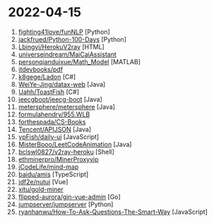 # 2022-04-15

1. [fighting41love/funNLP](https://github.com/fighting41love/funNLP "中英文敏感词、语言检测、中外手机/电话归属地/运营商查询、名字推断性别、手机号抽取、身份证抽取、邮箱抽取、中日文人名库、中文缩写库、拆字词典、词汇情感值、停用词、反动词表、暴恐词表、繁简体转换、英文模拟中文发音、汪峰歌词生成器、职业名称词库、同义词库、反义词库、否定词库、汽车品牌词库、汽车零件词库、连续英文切割、各种中文词向量、公司名字大全、古诗词库、IT词库、财经词库、成语词库、地名词库、历史名人词库、诗词词库、医学词库、饮食词库、法律词库、汽车词库、动物词库、中文聊天语料、中文谣言数据、百度中文问答数据集、句子相似度匹配算法集合、bert资源、文本生成&摘要相关工具、cocoNLP信息抽取工具、国内电话号码正则匹配、清华大学XLORE:中英文跨语言百科知识图谱、清华大学人工智能技术…") [Python]
2. [jackfrued/Python-100-Days](https://github.com/jackfrued/Python-100-Days "Python - 100天从新手到大师") [Python]
3. [Lbingyi/HerokuV2ray](https://github.com/Lbingyi/HerokuV2ray "使用Heroku部署V2ray高性能代理服务，通过ws传输的 (vmess、vless)协议") [HTML]
4. [universeindream/MaiCaiAssistant](https://github.com/universeindream/MaiCaiAssistant "买菜助手 - 支持美团买菜、叮咚买菜、盒马买菜，可定时执行抢菜") 
5. [personqianduixue/Math_Model](https://github.com/personqianduixue/Math_Model "数学建模、美赛、美国大学生数学建模竞赛、全国大学生数学建模竞赛、华为杯研究生数学建模、国赛LaTeX模板、美赛LaTeX模板、mathorcup、电工杯、华中赛、APMCM、深圳杯、中青杯、华东杯、数维杯、东三省数学建模、认证杯、数学建模书籍、常用matlab算法、国赛评阅要点、软件模型算法汇总、智能算法、优化算法") [MATLAB]
6. [itdevbooks/pdf](https://github.com/itdevbooks/pdf "编程电子书，电子书，编程书籍，包括C，C#，Docker，Elasticsearch，Git，Hadoop，HeadFirst，Java，Javascript，jvm，Kafka，Linux，Maven，MongoDB，MyBatis，MySQL，Netty，Nginx，Python，RabbitMQ，Redis，Scala，Solr，Spark，Spring，SpringBoot，SpringCloud，TCPIP，Tomcat，Zookeeper，人工智能，大数据类，并发编程，数据库类，数据挖掘，新面试题，架构设计，算法系列，计算机类，设计模式，软件测试，重构优化，等更多分类") 
7. [k8gege/Ladon](https://github.com/k8gege/Ladon "大型内网渗透扫描器&Cobalt Strike，Ladon9.1.4内置150个模块，包含信息收集/存活主机/端口扫描/服务识别/密码爆破/漏洞检测/漏洞利用。漏洞检测含MS17010/SMBGhost/Weblogic/ActiveMQ/Tomcat/Struts2，密码口令爆破(Mysql/Oracle/MSSQL)/FTP/SSH(Linux)/VNC/Windows(IPC/WMI/SMB/Netbios/LDAP/SmbHash/WmiHash/Winrm),远程执行命令(smbexec/wmiexe/psexec/atexec/sshexec/webshell),降权提权Runas、GetSystem，Poc/Exploit,支持Cobalt Strike 3.X-4.0") [C#]
8. [WeiYe-Jing/datax-web](https://github.com/WeiYe-Jing/datax-web "DataX集成可视化页面，选择数据源即可一键生成数据同步任务，支持RDBMS、Hive、HBase、ClickHouse、MongoDB等数据源，批量创建RDBMS数据同步任务，集成开源调度系统，支持分布式、增量同步数据、实时查看运行日志、监控执行器资源、KILL运行进程、数据源信息加密等。") [Java]
9. [Uahh/ToastFish](https://github.com/Uahh/ToastFish "一个利用摸鱼时间背单词的软件。") [C#]
10. [jeecgboot/jeecg-boot](https://github.com/jeecgboot/jeecg-boot "「企业级低代码平台」前后端分离架构SpringBoot 2.x，SpringCloud，Ant Design&Vue，Mybatis，Shiro，JWT。强大的代码生成器让前后端代码一键生成，无需写任何代码! 引领新的开发模式OnlineCoding->代码生成->手工MERGE，帮助Java项目解决70%重复工作，让开发更关注业务，既能快速提高效率，帮助公司节省成本，同时又不失灵活性。") [Java]
11. [metersphere/metersphere](https://github.com/metersphere/metersphere "MeterSphere 是一站式开源持续测试平台，覆盖测试管理、接口测试、性能测试等。搞测试，就选 MeterSphere！") [Java]
12. [formulahendry/955.WLB](https://github.com/formulahendry/955.WLB "955 不加班的公司名单 - 工作 955，work–life balance (工作与生活的平衡)") 
13. [forthespada/CS-Books](https://github.com/forthespada/CS-Books "🔥🔥超过1000本的计算机经典书籍、个人笔记资料以及本人在各平台发表文章中所涉及的资源等。书籍资源包括C/C++、Java、Python、Go语言、数据结构与算法、操作系统、后端架构、计算机系统知识、数据库、计算机网络、设计模式、前端、汇编以及校招社招各种面经~") 
14. [Tencent/APIJSON](https://github.com/Tencent/APIJSON "🚀 零代码、全功能、强安全 ORM 库，后端接口和文档零代码，前端(客户端) 定制返回 JSON 的数据和结构。 🚀 A JSON Transmission Protocol and an ORM Library for automatically providing APIs and Docs.") [Java]
15. [ypFish/daily-ui](https://github.com/ypFish/daily-ui "微信小程序daily-ui组件库") [JavaScript]
16. [MisterBooo/LeetCodeAnimation](https://github.com/MisterBooo/LeetCodeAnimation "Demonstrate all the questions on LeetCode in the form of animation.（用动画的形式呈现解LeetCode题目的思路）") [Java]
17. [bclswl0827/v2ray-heroku](https://github.com/bclswl0827/v2ray-heroku "用于在 Heroku 上部署 V2Ray WebSocket。") [Shell]
18. [ethminerpro/MinerProxyvip](https://github.com/ethminerpro/MinerProxyvip "以太坊矿池代理,可以自定义抽水地址和比例 ,go语言编写,性能极高。每次改完内容需要关闭程序再打开生效！") 
19. [jCodeLife/mind-map](https://github.com/jCodeLife/mind-map "🖼个人思维导图笔记，已整理JS、TS、Vue、React ... 持续更新中，欢迎 PR 和 Start~") 
20. [baidu/amis](https://github.com/baidu/amis "前端低代码框架，通过 JSON 配置就能生成各种页面。") [TypeScript]
21. [jdf2e/nutui](https://github.com/jdf2e/nutui "京东风格的移动端 Vue2、Vue3 组件库 、支持多端小程序(A Vue.js UI Toolkit for Mobile Web)") [Vue]
22. [xitu/gold-miner](https://github.com/xitu/gold-miner "🥇掘金翻译计划，可能是世界最大最好的英译中技术社区，最懂读者和译者的翻译平台：") 
23. [flipped-aurora/gin-vue-admin](https://github.com/flipped-aurora/gin-vue-admin "基于vite+vue3+gin搭建的开发基础平台（已完成setup语法糖版本），集成jwt鉴权，权限管理，动态路由，显隐可控组件，分页封装，多点登录拦截，资源权限，上传下载，代码生成器，表单生成器等开发必备功能，五分钟一套CURD前后端代码。") [Go]
24. [jumpserver/jumpserver](https://github.com/jumpserver/jumpserver "JumpServer 是全球首款开源的堡垒机，是符合 4A 的专业运维安全审计系统。") [Python]
25. [ryanhanwu/How-To-Ask-Questions-The-Smart-Way](https://github.com/ryanhanwu/How-To-Ask-Questions-The-Smart-Way "本文原文由知名 Hacker Eric S. Raymond 所撰寫，教你如何正確的提出技術問題並獲得你滿意的答案。") [JavaScript]
